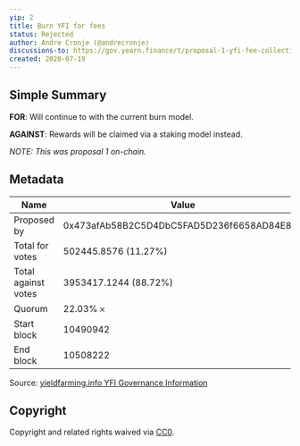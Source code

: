 ```yaml
---
yip: 2
title: Burn YFI for fees
status: Rejected
author: Andre Cronje (@andrecronje)
discussions-to: https://gov.yearn.finance/t/proposal-1-yfi-fee-collection/25
created: 2020-07-19
---
```


## Simple Summary

**FOR**: Will continue to with the current burn model.

**AGAINST**: Rewards will be claimed via a staking model instead.

_NOTE: This was proposal 1 on-chain._

## Metadata

| Name                | Value                                      |
| ------------------- | ------------------------------------------ |
| Proposed by         | 0x473afAb58B2C5D4DbC5FAD5D236f6658AD84E83b |
| Total for votes     | 502445.8576 (11.27%)                       |
| Total against votes | 3953417.1244 (88.72%)                      |
| Quorum              | 22.03% 𐄂                                   |
| Start block         | 10490942                                   |
| End block           | 10508222                                   |

Source:
[yieldfarming.info YFI Governance Information](https://yieldfarming.info/yearn/vote/)

## Copyright

Copyright and related rights waived via
[CC0](https://creativecommons.org/publicdomain/zero/1.0/).
